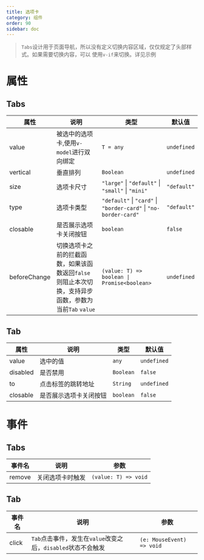 ```yaml
---
title: 选项卡
category: 组件
order: 90
sidebar: doc
---
```


> `Tabs`设计用于页面导航，所以没有定义切换内容区域，仅仅规定了头部样式。如果需要切换内容，可以
> 使用`v-if`来切换。详见示例

# 属性

## Tabs

| 属性 | 说明 | 类型 | 默认值 |
| --- | --- | --- | --- |
| value | 被选中的选项卡,使用`v-model`进行双向绑定 | `T = any` | `undefined`|
| vertical | 垂直排列 | `Boolean` | `undefined` |
| size | 选项卡尺寸 | `"large"` &#124; `"default"` &#124; `"small"` &#124; `"mini"` | `"default"` |
| type | 选项卡类型 | `"default"` &#124; `"card"` &#124; `"border-card"` &#124; `"no-border-card"` | `"default"` |
| closable | 是否展示选项卡关闭按钮 | `boolean` | `false` |
| beforeChange | 切换选项卡之前的拦截函数，如果该函数返回`false`则阻止本次切换，支持异步函数，参数为当前`Tab` `value` | <code>(value: T) => boolean &#124; Promise&lt;boolean&gt;</code> | `undefined` |

## Tab

| 属性 | 说明 | 类型 | 默认值 |
| --- | --- | --- | --- |
| value | 选中的值 | `any` | `undefined` |
| disabled | 是否禁用 | `Boolean` | `false` |
| to | 点击标签的跳转地址 | `String` | `undefined` |
| closable | 是否展示选项卡关闭按钮 | `boolean` | `false` |

# 事件

## Tabs

| 事件名 | 说明 | 参数 |
| --- | --- | --- |
| remove | 关闭选项卡时触发 | `(value: T) => void` |

## Tab

| 事件名 | 说明 | 参数 |
| --- | --- | --- |
| click | `Tab`点击事件，发生在`value`改变之后，`disabled`状态不会触发 | `(e: MouseEvent) => void` |

